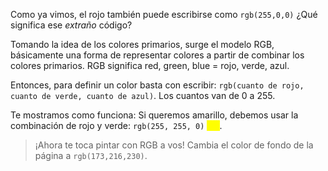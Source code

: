 Como ya vimos, el rojo también puede escribirse como `rgb(255,0,0)`
¿Qué significa ese _extraño_ código?

Tomando la idea de los colores primarios, surge el modelo RGB, básicamente una forma de representar colores a partir de combinar los colores primarios.
RGB significa red, green, blue = rojo, verde, azul.

Entonces, para definir un color basta con escribir: `rgb(cuanto de rojo, cuanto de verde, cuanto de azul)`. Los cuantos van de 0 a 255.

Te mostramos como funciona:
Si queremos amarillo, debemos usar la combinación de rojo y verde: `rgb(255, 255, 0)` <span style="color: yellow; background-color: yellow">.....</span>.

> ¡Ahora te toca pintar con RGB a vos! 
> Cambia el color de fondo de la página a `rgb(173,216,230)`.
